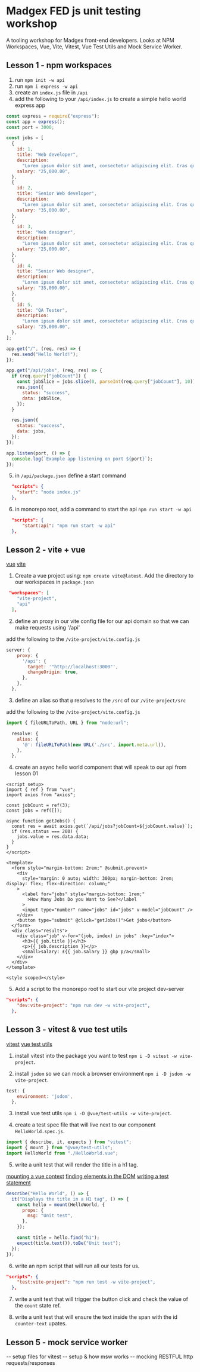 # Madgex FED js unit testing workshop

A tooling workshop for Madgex front-end developers. Looks at NPM Workspaces, Vue, Vite, Vitest, Vue Test Utils and Mock Service Worker.

## Lesson 1 - npm workspaces

1. run `npm init -w api`
2. run `npm i express -w api`
3. create an `index.js` file in `/api`
4. add the following to your `/api/index.js` to create a simple hello world express app

```js
const express = require("express");
const app = express();
const port = 3000;

const jobs = [
  {
    id: 1,
    title: "Web developer",
    description:
      "Lorem ipsum dolor sit amet, consectetur adipiscing elit. Cras quis tellus lorem. Nam convallis porta augue sit amet aliquet. Aenean.",
    salary: "25,000.00",
  },
  {
    id: 2,
    title: "Senior Web developer",
    description:
      "Lorem ipsum dolor sit amet, consectetur adipiscing elit. Cras quis tellus lorem. Nam convallis porta augue sit amet aliquet. Aenean.",
    salary: "35,000.00",
  },
  {
    id: 3,
    title: "Web designer",
    description:
      "Lorem ipsum dolor sit amet, consectetur adipiscing elit. Cras quis tellus lorem. Nam convallis porta augue sit amet aliquet. Aenean.",
    salary: "25,000.00",
  },
  {
    id: 4,
    title: "Senior Web designer",
    description:
      "Lorem ipsum dolor sit amet, consectetur adipiscing elit. Cras quis tellus lorem. Nam convallis porta augue sit amet aliquet. Aenean.",
    salary: "35,000.00",
  },
  {
    id: 5,
    title: "QA Tester",
    description:
      "Lorem ipsum dolor sit amet, consectetur adipiscing elit. Cras quis tellus lorem. Nam convallis porta augue sit amet aliquet. Aenean.",
    salary: "25,000.00",
  },
];

app.get("/", (req, res) => {
  res.send("Hello World!");
});

app.get("/api/jobs", (req, res) => {
  if (req.query["jobCount"]) {
    const jobSlice = jobs.slice(0, parseInt(req.query["jobCount"], 10));
    res.json({
      status: "success",
      data: jobSlice,
    });
  }

  res.json({
    status: "success",
    data: jobs,
  });
});

app.listen(port, () => {
  console.log(`Example app listening on port ${port}`);
});
```

5. in `/api/package.json` define a start command

```json
  "scripts": {
    "start": "node index.js"
  },
```

6. in monorepo root, add a command to start the api `npm run start -w api`

```json
  "scripts": {
      "start:api": "npm run start -w api"
  },
```

## Lesson 2 - vite + vue

[vue](https://vuejs.org/)
[vite](https://vitejs.dev/)

1. Create a vue project using: `npm create vite@latest`. Add the directory to our workspaces in `package.json`

```json
 "workspaces": [
    "vite-project",
    "api"
  ],
```

2. define an proxy in our vite config file for our api domain so that we can make requests using '/api'

add the following to the `/vite-project/vite.config.js`

```js
server: {
    proxy: {
      '/api': {
        target: '"http://localhost:3000"',
        changeOrigin: true,
      },
    },
  },
```

3. define an alias so that `@` resolves to the `/src` of our `/vite-project/src`

add the following to the `/vite-project/vite.config.js`

```js
import { fileURLToPath, URL } from "node:url";
```

```js
  resolve: {
    alias: {
      '@': fileURLToPath(new URL('./src', import.meta.url)),
    },
  },
```

4. create an async hello world component that will speak to our api from lesson 01

```vue
<script setup>
import { ref } from "vue";
import axios from "axios";

const jobCount = ref(3);
const jobs = ref([]);

async function getJobs() {
  const res = await axios.get(`/api/jobs?jobCount=${jobCount.value}`);
  if (res.status === 200) {
    jobs.value = res.data.data;
  }
}
</script>

<template>
  <form style="margin-bottom: 2rem;" @submit.prevent>
    <div
      style="margin: 0 auto; width: 300px; margin-bottom: 2rem; display: flex; flex-direction: column;"
    >
      <label for="jobs" style="margin-bottom: 1rem;"
        >How Many Jobs Do you Want to See?</label
      >
      <input type="number" name="jobs" id="jobs" v-model="jobCount" />
    </div>
    <button type="submit" @click="getJobs()">Get jobs</button>
  </form>
  <div class="results">
    <div class="job" v-for="(job, index) in jobs" :key="index">
      <h3>{{ job.title }}</h3>
      <p>{{ job.description }}</p>
      <small>salary: £{{ job.salary }} gbp p/a</small>
    </div>
  </div>
</template>

<style scoped></style>
```

5. Add a script to the monorepo root to start our vite project dev-server

```json
"scripts": {
    "dev:vite-project": "npm run dev -w vite-project",
  },
```

## Lesson 3 - vitest & vue test utils

[vitest](https://vitest.dev/)
[vue test utils](https://test-utils.vuejs.org/)

1. install vitest into the package you want to test `npm i -D vitest -w vite-project`.

2. install `jsdom` so we can mock a browser environment `npm i -D jsdom -w vite-project`.

```js
test: {
    environment: 'jsdom',
  },
```

3. install vue test utils `npm i -D @vue/test-utils -w vite-project`.

4. create a test spec file that will live next to our component `HelloWorld.spec.js`.

```js
import { describe, it, expects } from "vitest";
import { mount } from "@vue/test-utils";
import HelloWorld from "./HelloWorld.vue";
```

5. write a unit test that will render the title in a h1 tag.

[mounting a vue context](https://test-utils.vuejs.org/api/#mount)
[finding elements in the DOM](https://test-utils.vuejs.org/api/#find)
[writing a test statement](https://vitest.dev/api/expect.html)

```js
describe("Hello World", () => {
  it("Displays the title in a H1 tag", () => {
    const hello = mount(HelloWorld, {
      props: {
        msg: "Unit test",
      },
    });

    const title = hello.find("h1");
    expect(title.text()).toBe("Unit test");
  });
});
```

6. write an npm script that will run all our tests for us.

```json
"scripts": {
    "test:vite-project": "npm run test -w vite-project",
  },
```

7. write a unit test that will trigger the button click and check the value of the `count` state ref.

8. write a unit test that will ensure the text inside the span with the id `counter-text` upates.

## Lesson 5 - mock service worker

-- setup files for vitest
-- setup & how msw works
-- mocking RESTFUL http requests/responses
